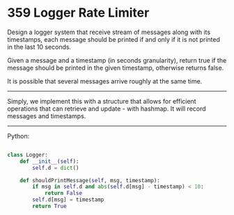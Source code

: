 # 359 Logger Rate Limiter

Design a logger system that receive stream of messages along with its
timestamps, each message should be printed if and only if it is not printed in
the last 10 seconds.

Given a message and a timestamp (in seconds granularity), return true if the
message should be printed in the given timestamp, otherwise returns false.

It is possible that several messages arrive roughly at the same time.

---

Simply, we implement this with a structure that allows for efficient operations
that can retrieve and update - with hashmap. It will record messages and
timestamps.

---

Python:

```python

class Logger:
    def __init__(self):
        self.d = dict()

    def shouldPrintMessage(self, msg, timestamp):
        if msg in self.d and abs(self.d[msg] - timestamp) < 10:
            return False
        self.d[msg] = timestamp
        return True
```
